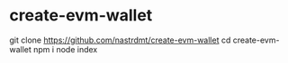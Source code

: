 # create-evm-wallet
git clone https://github.com/nastrdmt/create-evm-wallet
cd create-evm-wallet
npm i
node index

